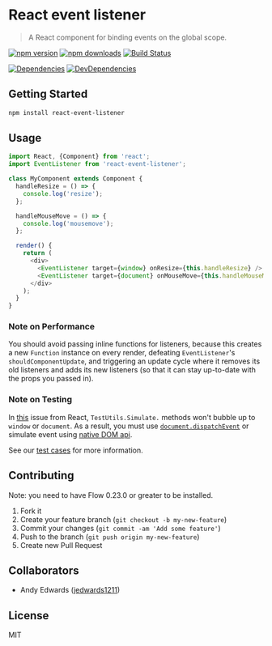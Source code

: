 # React event listener

> A React component for binding events on the global scope.

[![npm version](https://img.shields.io/npm/v/react-event-listener.svg?style=flat-square)](https://www.npmjs.com/package/react-event-listener)
[![npm downloads](https://img.shields.io/npm/dm/react-event-listener.svg?style=flat-square)](https://www.npmjs.com/package/react-event-listener)
[![Build Status](https://travis-ci.org/oliviertassinari/react-event-listener.svg?branch=master)](https://travis-ci.org/oliviertassinari/react-event-listener)

[![Dependencies](https://img.shields.io/david/oliviertassinari/react-event-listener.svg?style=flat-square)](https://david-dm.org/oliviertassinari/react-event-listener)
[![DevDependencies](https://img.shields.io/david/dev/oliviertassinari/react-event-listener.svg?style=flat-square)](https://david-dm.org/oliviertassinari/react-event-listener#info=devDependencies&view=list)

## Getting Started

```sh
npm install react-event-listener
```

## Usage

```js
import React, {Component} from 'react';
import EventListener from 'react-event-listener';

class MyComponent extends Component {
  handleResize = () => {
    console.log('resize');
  };

  handleMouseMove = () => {
    console.log('mousemove');
  };

  render() {
    return (
      <div>
        <EventListener target={window} onResize={this.handleResize} />
        <EventListener target={document} onMouseMove={this.handleMouseMove} capture={true} />
      </div>
    );
  }
}
```

### Note on Performance

You should avoid passing inline functions for listeners, because this creates a new `Function` instance on every
render, defeating `EventListener`'s `shouldComponentUpdate`, and triggering an update cycle where it removes its old
listeners and adds its new listeners (so that it can stay up-to-date with the props you passed in).


### Note on Testing

In [this](https://github.com/facebook/react/issues/5043) issue from React, `TestUtils.Simulate.` methods won't bubble up to `window` or `document`. As a result, you must use [`document.dispatchEvent`](https://developer.mozilla.org/en-US/docs/Web/API/EventTarget/dispatchEvent) or simulate event using [native DOM api](https://developer.mozilla.org/en-US/docs/Web/API/HTMLElement/click).

See our [test cases](https://github.com/oliviertassinari/react-event-listener/blob/master/src/__tests__/index.spec.js) for more information.


## Contributing

Note: you need to have Flow 0.23.0 or greater to be installed.

1. Fork it
2. Create your feature branch (`git checkout -b my-new-feature`)
3. Commit your changes (`git commit -am 'Add some feature'`)
4. Push to the branch (`git push origin my-new-feature`)
5. Create new Pull Request


## Collaborators

 - Andy Edwards ([jedwards1211](https://github.com/jedwards1211))


## License

MIT
